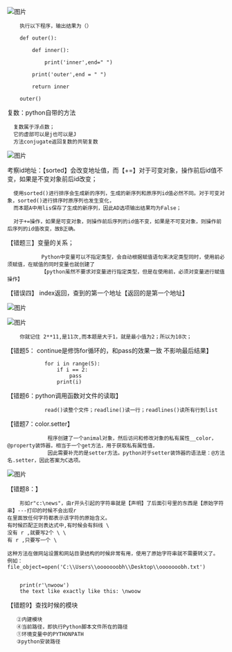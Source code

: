 ![图片](https://user-images.githubusercontent.com/38878365/195040315-f9eb9b5f-dabb-4c57-bb15-f077ccc24353.png)

        执行以下程序，输出结果为（）

        def outer():

            def inner():

                print('inner',end=" ")

            print('outer',end = " ")

            return inner

        outer()


复数：python自带的方法

      复数属于浮点数；
      它的虚部可以是j也可以是J
      方法conjugate返回复数的共轭复数
      
![图片](https://user-images.githubusercontent.com/38878365/195040729-396ebdb7-0caa-4182-8fda-b6eff7337232.png)



考察id地址：【sorted】会改变地址值，而【+=】对于可变对象，操作前后id值不变，如果是不变对象前后id改变；

      使用sorted()进行排序会生成新的序列，生成的新序列和原序列id值必然不同。对于可变对象，sorted()进行排序时原序列也发生变化，
      而本题A中用lis保存了生成的新序列，因此AD选项输出结果均为False；
      
      对于+=操作，如果是可变对象，则操作前后序列的id值不变，如果是不可变对象，则操作前后序列的id值改变，故B正确。 



【错题三】变量的关系；

               Python中变量可以不指定类型，会自动根据赋值语句来决定类型同时，使用前必须赋值，在赋值的同时变量也就创建了 
               【python虽然不要求对变量进行指定类型，但是在使用前，必须对变量进行赋值操作】
               
               
               
【错误四】 index返回，查到的第一个地址【返回的是第一个地址】

![图片](https://user-images.githubusercontent.com/38878365/195532491-96e910cc-b34b-414f-a68c-3a9811907235.png)

![图片](https://user-images.githubusercontent.com/38878365/195532842-7d67d91f-6c2d-4dc0-90d4-5d8e1c9b3031.png)

        你就记住 2**11,是11次,而本题是大于1，就是最小值为2；所以为10次；


【错题5： continue是修饰for循环的，和pass的效果一致 不影响最后结果】

                for i in range(5):
                    if i == 2:
                        pass
                    print(i)


【错题6：python调用函数对文件的读取】

                read()读整个文件；readline()读一行；readlines()读所有行到list 
                
                
【错题7：color.setter】

                 程序创建了一个animal对象，然后访问和修改对象的私有属性__color，@property装饰器，相当于一个get方法，用于获取私有属性值，
                 因此需要补充的是setter方法。python对于setter装饰器的语法是：@方法名.setter，因此答案为C选项。
 
![图片](https://user-images.githubusercontent.com/38878365/195978253-f3702964-63e8-4722-8d0f-e3463af6f955.png)



【错题8：】

        形如r"c:\news"，由r开头引起的字符串就是【声明】了后面引号里的东西是【原始字符串】---打印的时候不会出现r
	在里面放任何字符都表示该字符的原始含义。
    有时候匹配正则表达式中,有时候会有斜线 \ 
	没有 r ,就要写2个 \ \ 
	有 r ,只要写一个 \ 	
	
	这种方法在做网站设置和网站目录结构的时候非常有用，使用了原始字符串就不需要转义了。
	例如：
	file_object=open('C:\\Users\\ooooooobh\\Desktop\\ooooooobh.txt')

        
        print(r'\nwoow')
        the text like exactly like this: \nwoow
        
        
【错题9】查找时候的模块
       
       ②内建模块 
       ④当前路径，即执行Python脚本文件所在的路径 
       ①环境变量中的PYTHONPATH 
       ③python安装路径  
